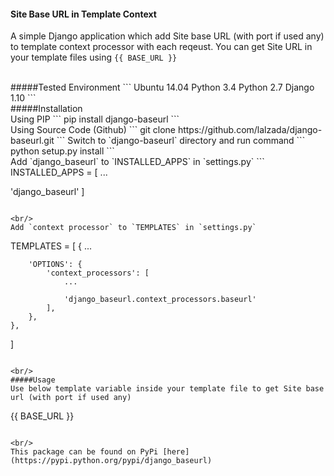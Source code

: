 #### Site Base URL in Template Context
A simple Django application which add Site base URL (with port if used any) to template context processor with each reqeust. You can get Site URL in your template files using `{{ BASE_URL }}`

<br/>
#####Tested Environment
```
Ubuntu 14.04
Python 3.4
Python 2.7
Django 1.10
```

<br/>
#####Installation
<br/>
Using PIP
```
pip install django-baseurl
```

<br/>
Using Source Code (Github)
```
git clone https://github.com/lalzada/django-baseurl.git
```
Switch to `django-baseurl` directory and run command
```
python setup.py install
```

<br/>
Add `django_baseurl` to `INSTALLED_APPS` in `settings.py`
```
INSTALLED_APPS = [
  ...
  
  'django_baseurl'
]
```

<br/>
Add `context processor` to `TEMPLATES` in `settings.py`
```
TEMPLATES = [
    {
        ...
        
        'OPTIONS': {
            'context_processors': [
                ...
                
                'django_baseurl.context_processors.baseurl'
            ],
        },
    },
]
```

<br/>
#####Usage
Use below template variable inside your template file to get Site base url (with port if used any)
```
{{ BASE_URL }}
```

<br/>
This package can be found on PyPi [here](https://pypi.python.org/pypi/django_baseurl)
